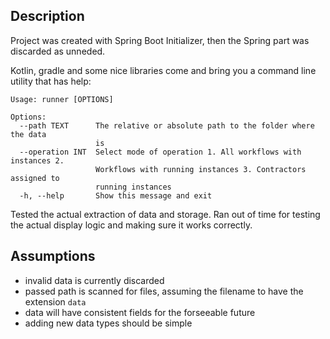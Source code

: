 ## Description
Project was created with Spring Boot Initializer, then the Spring part was discarded as unneded.

Kotlin, gradle and some nice libraries come and bring you a command line utility that has help:
```
Usage: runner [OPTIONS]

Options:
  --path TEXT      The relative or absolute path to the folder where the data
                   is
  --operation INT  Select mode of operation 1. All workflows with instances 2.
                   Workflows with running instances 3. Contractors assigned to
                   running instances
  -h, --help       Show this message and exit
```

Tested the actual extraction of data and storage. 
Ran out of time for testing the actual display logic and making sure it works correctly.

## Assumptions
* invalid data is currently discarded
* passed path is scanned for files, assuming the filename to have the extension `data`
* data will have consistent fields for the forseeable future
* adding new data types should be simple
